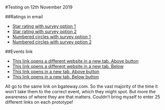#Testing on 12th November 2019

##Ratings in email
- [Star rating with survey option 1](https://5nmdug.axshare.com)  
- [Star rating with survey option 2](https://zxn1ui.axshare.com)  
- [Numbered circles with survey option 1](https://nhrwvt.axshare.com)
- [Numbered circles with survey option 2](https://vpowgh.axshare.com)


##Events link
- [This link opens a different website in a new tab. Above button](https://bab90u.axshare.com/#g=1&p=home&c=1)
- [This link opens a different website in a new tab. Below](https://5l3u7y.axshare.com/#g=1&p=home&c=1)
- [This link opens in a new tab. Above button](https://7h2kk9.axshare.com/#g=1&p=home&c=1)
- [This link opens in a new tab. Below button](https://b2trdj.axshare.com/#g=1&p=home&c=1)

All go to the same link on bgateway.com. So the vast majority of the time it won’t take them to the correct event, which they might spot. But more the awareness of where they are that matters. Couldn’t bring myself to enter 25 different links on each prototype!

